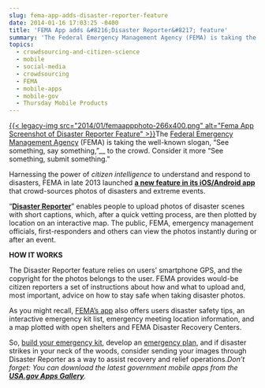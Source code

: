```yaml
---
slug: fema-app-adds-disaster-reporter-feature
date: 2014-01-16 17:03:25 -0400
title: 'FEMA App adds &#8216;Disaster Reporter&#8217; feature'
summary: 'The Federal Emergency Management Agency (FEMA) is taking the well-known slogan, &#8220;See something, say something,&#8221; to the crowd. Consider it more &#8220;See something, submit something.&#8221; Harnessing the power of citizen intelligence to understand and respond to disasters, FEMA in late 2013 launched a new feature in'
topics:
  - crowdsourcing-and-citizen-science
  - mobile
  - social-media
  - crowdsourcing
  - FEMA
  - mobile-apps
  - mobile-gov
  - Thursday Mobile Products
---
```


[{{< legacy-img src="2014/01/femaappphoto-266x400.png" alt="Fema App Screenshot of Disaster Reporter Feature" >}}](https://s3.amazonaws.com/digitalgov/_legacy-img/2014/01/femaappphoto.png)The [Federal Emergency Management Agency](http://www.fema.gov) (FEMA) is taking the well-known slogan, &#8220;See something, say something,&#8221;__ to the crowd. Consider it more &#8220;See something, submit something.&#8221;

Harnessing the power of _citizen intelligence_ to understand and respond to disasters, FEMA in late 2013 launched **[a new feature in its iOS/Android app](https://itunes.apple.com/us/app/fema/id474807486?ls=1&mt=8)** that crowd-sources photos of disasters and extreme events.

&#8220;[**Disaster Reporter**](http://www.fema.gov/disaster-reporter)&#8221; enables people to upload photos of disaster scenes with short captions, which, after a quick vetting process, are then plotted by location on an interactive map.  The public, FEMA, emergency management officials, first-responders and others can view the photos instantly during or after an event.

**HOW IT WORKS**

The Disaster Reporter feature relies on users&#8217; smartphone GPS, and the copyright for the photos belongs to the user. FEMA provides would-be citizen reporters a set of instructions about how and what to upload and, most important, advice on how to stay safe when taking disaster photos.

As you might recall, [FEMA&#8217;s app](http://apps.usa.gov/fema-mobile.shtml) also offers users disaster safety tips, an interactive emergency kit list, emergency meeting location information, and a map plotted with open shelters and FEMA Disaster Recovery Centers.

So, [build your emergency  kit](http://www.ready.gov/build-a-kit), develop an [emergency plan](http://www.ready.gov/make-a-plan), and if disaster strikes in your neck of the woods,  consider sending your images through Disaster Reporter as a way to assist recovery and relief operations._Don&#8217;t forget: You can download the latest government mobile apps from the **[USA.gov Apps Gallery](http://apps.usa.gov/)**._